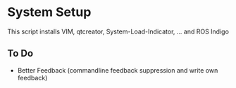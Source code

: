 # System Setup
This script installs VIM, qtcreator, System-Load-Indicator, ... and ROS Indigo

## To Do
* Better Feedback (commandline feedback suppression and write own feedback)
